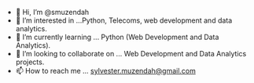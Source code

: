 - 👋 Hi, I’m @smuzendah
- 👀 I’m interested in ...Python, Telecoms, web development and data analytics.
- 🌱 I’m currently learning ... Python (Web Development and Data Analytics).
- 💞️ I’m looking to collaborate on ... Web Development and Data Analytics projects.
- 📫 How to reach me ... sylvester.muzendah@gmail.com

<!---
smuzendah/smuzendah is a ✨ special ✨ repository because its `README.md` (this file) appears on your GitHub profile.
You can click the Preview link to take a look at your changes.
--->
